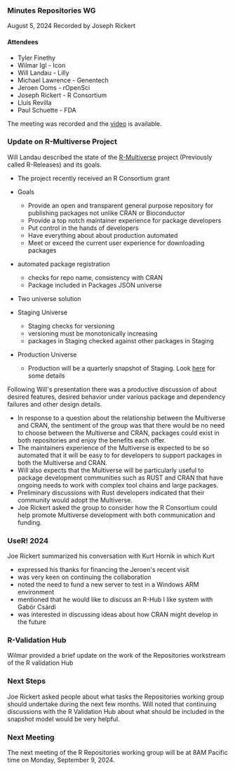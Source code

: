 ### Minutes Repositories WG
August 5, 2024
Recorded by Joseph Rickert

#### Attendees


* Tyler Finethy
* Wilmar Igl - Icon
* Will Landau - Lilly
* Michael Lawrence - Genentech
* Jeroen Ooms - rOpenSci
* Joseph Rickert - R Consortium
* Lluís Revilla
* Paul Schuette - FDA

The meeting was recorded and the [video](https://zoom.us/rec/share/YXSF_Jbakuj7VyJc1Wpc503F9192b1YS2q1jimc_dgq-1JVMlgJ6VH12k8NCoGDe.-e9czFrE1R0Kqulv?startTime=1722870161000) is available.

### Update on R-Multiverse Project

Will Landau described the state of the [R-Multiverse](https://github.com/r-multiverse/) project (Previously called R-Releases) and its goals.
* The project recently received an R Consortium grant

* Goals
  * Provide an open and transparent general purpose repository for publishing packages not unlike CRAN or Bioconductor
  * Provide a top notch maintainer experience for package developers
  * Put control in the hands of developers
  * Have everything about about production automated
  * Meet or exceed the current user experience for downloading packages
* automated package registration 
   * checks for repo name, consistency with CRAN
   * Package included in Packages JSON universe
* Two universe solution
* Staging Universe
  * Staging checks for versioning 
  * versioning must be monotonically increasing
  * packages in Staging checked against other packages in Staging
* Production Universe
  * Production will be a quarterly snapshot of Staging. Look [here](https://github.com/r-multiverse/help/issues/78) for some details
  
Following Will's presentation there was a productive discussion of about desired features, desired behavior under various package and dependency failures and other design details. 

* In response to a question about the relationship between the Multiverse and CRAN, the sentiment of the group was that there would be no need to choose between the Multiverse and CRAN, packages could exist in both repositories and enjoy the benefits each offer. 
* The maintainers experience of the Multiverse is expected to be so automated that it will be easy to for developers to support packages in both the Multiverse and CRAN.
* Will also expects that the Multiverse will be particularly useful to package development communities such as RUST and CRAN that have ongoing needs to work with complex tool chains and large packages.
* Preliminary discussions with Rust developers indicated that their community would adopt the Multiverse.
* Joe Rickert asked the group to consider how the R Consortium could help promote Multiverse development with both communication and funding.


### UseR! 2024 
Joe Rickert summarized his conversation with Kurt Hornik in which Kurt

* expressed his thanks for financing the Jeroen's recent visit
* was very keen on continuing the collaboration
* noted the need to fund a new server to test in a Windows ARM environment
* mentioned that he would like to discuss an R-Hub I like system with Gabór Csárdi
* was interested in discussing ideas about how CRAN might develop in the future

### R-Validation Hub

Wilmar provided a brief update on the work of the Repositories workstream of the R validation Hub

### Next Steps

Joe Rickert asked people about what tasks the Repositories working group should undertake during the next few months. Will noted that continuing discussions with the R Validation Hub about what should be included in the snapshot model would be very helpful.


### Next Meeting

The next meeting of the R Repositories working group will be at 8AM Pacific time on Monday, September 9, 2024.

